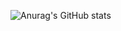 ![Anurag's GitHub stats](https://github-readme-stats.vercel.app/api?username=02Moon&show_icons=true&theme=radical)
